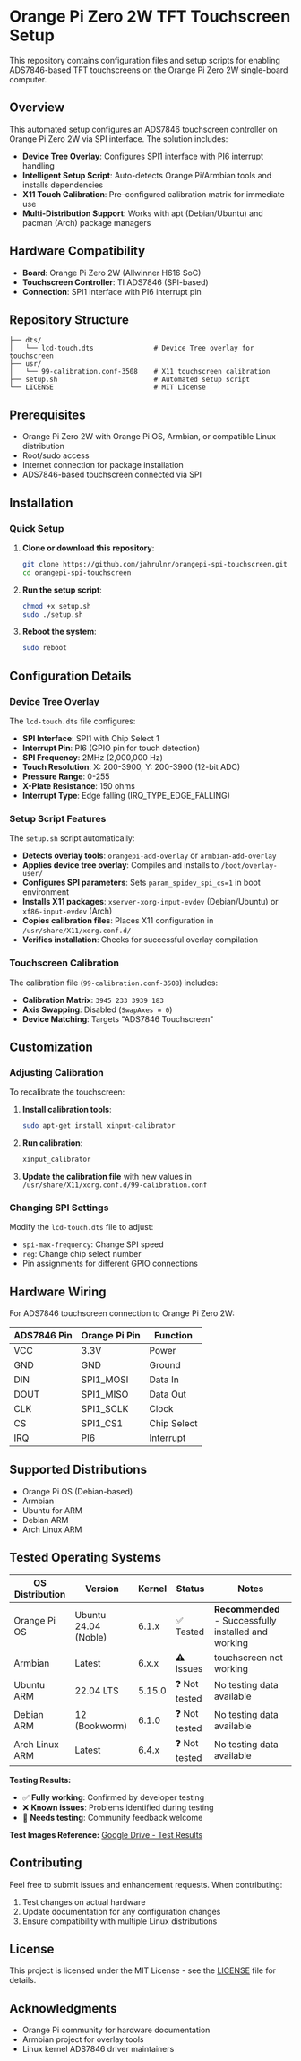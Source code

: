 # Orange Pi Zero 2W TFT Touchscreen Setup

This repository contains configuration files and setup scripts for enabling ADS7846-based TFT touchscreens on the Orange Pi Zero 2W single-board computer.

## Overview

This automated setup configures an ADS7846 touchscreen controller on Orange Pi Zero 2W via SPI interface. The solution includes:

- **Device Tree Overlay**: Configures SPI1 interface with PI6 interrupt handling
- **Intelligent Setup Script**: Auto-detects Orange Pi/Armbian tools and installs dependencies
- **X11 Touch Calibration**: Pre-configured calibration matrix for immediate use
- **Multi-Distribution Support**: Works with apt (Debian/Ubuntu) and pacman (Arch) package managers

## Hardware Compatibility

- **Board**: Orange Pi Zero 2W (Allwinner H616 SoC)
- **Touchscreen Controller**: TI ADS7846 (SPI-based)
- **Connection**: SPI1 interface with PI6 interrupt pin

## Repository Structure

```
├── dts/
│   └── lcd-touch.dts               # Device Tree overlay for touchscreen
├── usr/
│   └── 99-calibration.conf-3508    # X11 touchscreen calibration
├── setup.sh                        # Automated setup script
└── LICENSE                         # MIT License
```

## Prerequisites

- Orange Pi Zero 2W with Orange Pi OS, Armbian, or compatible Linux distribution
- Root/sudo access
- Internet connection for package installation
- ADS7846-based touchscreen connected via SPI

## Installation

### Quick Setup

1. **Clone or download this repository**:
   ```bash
   git clone https://github.com/jahrulnr/orangepi-spi-touchscreen.git
   cd orangepi-spi-touchscreen
   ```

2. **Run the setup script**:
   ```bash
   chmod +x setup.sh
   sudo ./setup.sh
   ```

3. **Reboot the system**:
   ```bash
   sudo reboot
   ```

## Configuration Details

### Device Tree Overlay

The `lcd-touch.dts` file configures:
- **SPI Interface**: SPI1 with Chip Select 1
- **Interrupt Pin**: PI6 (GPIO pin for touch detection)
- **SPI Frequency**: 2MHz (2,000,000 Hz)
- **Touch Resolution**: X: 200-3900, Y: 200-3900 (12-bit ADC)
- **Pressure Range**: 0-255
- **X-Plate Resistance**: 150 ohms
- **Interrupt Type**: Edge falling (IRQ_TYPE_EDGE_FALLING)

### Setup Script Features

The `setup.sh` script automatically:
- **Detects overlay tools**: `orangepi-add-overlay` or `armbian-add-overlay`
- **Applies device tree overlay**: Compiles and installs to `/boot/overlay-user/`
- **Configures SPI parameters**: Sets `param_spidev_spi_cs=1` in boot environment
- **Installs X11 packages**: `xserver-xorg-input-evdev` (Debian/Ubuntu) or `xf86-input-evdev` (Arch)
- **Copies calibration files**: Places X11 configuration in `/usr/share/X11/xorg.conf.d/`
- **Verifies installation**: Checks for successful overlay compilation

### Touchscreen Calibration

The calibration file (`99-calibration.conf-3508`) includes:
- **Calibration Matrix**: `3945 233 3939 183`
- **Axis Swapping**: Disabled (`SwapAxes = 0`)
- **Device Matching**: Targets "ADS7846 Touchscreen"

## Customization

### Adjusting Calibration

To recalibrate the touchscreen:

1. **Install calibration tools**:
   ```bash
   sudo apt-get install xinput-calibrator
   ```

2. **Run calibration**:
   ```bash
   xinput_calibrator
   ```

3. **Update the calibration file** with new values in `/usr/share/X11/xorg.conf.d/99-calibration.conf`

### Changing SPI Settings

Modify the `lcd-touch.dts` file to adjust:
- `spi-max-frequency`: Change SPI speed
- `reg`: Change chip select number
- Pin assignments for different GPIO connections

## Hardware Wiring

For ADS7846 touchscreen connection to Orange Pi Zero 2W:

| ADS7846 Pin | Orange Pi Pin | Function |
|-------------|---------------|----------|
| VCC         | 3.3V          | Power    |
| GND         | GND           | Ground   |
| DIN         | SPI1_MOSI     | Data In  |
| DOUT        | SPI1_MISO     | Data Out |
| CLK         | SPI1_SCLK     | Clock    |
| CS          | SPI1_CS1      | Chip Select |
| IRQ         | PI6           | Interrupt |

## Supported Distributions

- Orange Pi OS (Debian-based)
- Armbian
- Ubuntu for ARM
- Debian ARM
- Arch Linux ARM

## Tested Operating Systems

| OS Distribution | Version | Kernel | Status | Notes |
|----------------|---------|--------|--------|-------|
| Orange Pi OS | Ubuntu 24.04 (Noble) | 6.1.x | ✅ Tested | **Recommended** - Successfully installed and working |
| Armbian | Latest | 6.x.x | ⚠️ Issues | touchscreen not working |
| Ubuntu ARM | 22.04 LTS | 5.15.0 | ❓ Not tested | No testing data available |
| Debian ARM | 12 (Bookworm) | 6.1.0 | ❓ Not tested | No testing data available |
| Arch Linux ARM | Latest | 6.4.x | ❓ Not tested | No testing data available |

**Testing Results:**
- ✅ **Fully working**: Confirmed by developer testing
- ❌ **Known issues**: Problems identified during testing
- 🔄 **Needs testing**: Community feedback welcome

**Test Images Reference:** [Google Drive - Test Results](https://drive.google.com/drive/folders/1YMomjG-_jbfYcXZ0_D60XK93awgyjcVq?usp=drive_link)

## Contributing

Feel free to submit issues and enhancement requests. When contributing:

1. Test changes on actual hardware
2. Update documentation for any configuration changes
3. Ensure compatibility with multiple Linux distributions

## License

This project is licensed under the MIT License - see the [LICENSE](LICENSE) file for details.

## Acknowledgments

- Orange Pi community for hardware documentation
- Armbian project for overlay tools
- Linux kernel ADS7846 driver maintainers
